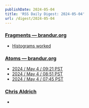 ```yaml
---
publishDate: 2024-05-04
title: 'RSS Daily Digest: 2024-05-04'
url: /digest/2024-05-04
---
```


### [Fragments — brandur.org](https://brandur.org/)

  * [Histograms worked](https://brandur.org/fragments/histograms-worked)
  
### [Atoms  — brandur.org](https://brandur.org/)

  * [2024 / May 4 / 09:21 PST](https://brandur.org/atoms/gsuy62c)
  * [2024 / May 4 / 08:51 PST](https://brandur.org/atoms/gsuxpqs)
  * [2024 / May 4 / 07:45 PST](https://brandur.org/atoms/gsuwr72)
  
### [Chris Aldrich](https://boffosocko.com/)

  * [](https://boffosocko.com/2024/05/03/55822885/)
  
